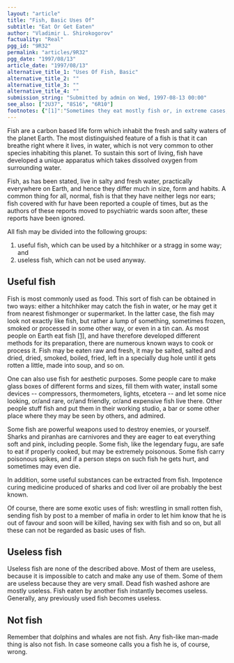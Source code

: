 ```yaml
---
layout: "article"
title: "Fish, Basic Uses Of"
subtitle: "Eat Or Get Eaten"
author: "Vladimir L. Shirokogorov"
factuality: "Real"
pgg_id: "9R32"
permalink: "articles/9R32"
pgg_date: "1997/08/13"
article_date: "1997/08/13"
alternative_title_1: "Uses Of Fish, Basic"
alternative_title_2: ""
alternative_title_3: ""
alternative_title_4: ""
submission_string: "Submitted by admin on Wed, 1997-08-13 00:00"
see_also: ["2U37", "8S16", "6R10"]
footnotes: {"[1]":"Sometimes they eat mostly fish or, in extreme cases, only fish."}
---
```

<div>
<p>Fish are a carbon based life form which inhabit the fresh and salty waters of the planet Earth. The most distinguished feature of a fish is that it can breathe right where it lives, in water, which is not very common to other species inhabiting this planet. To sustain this sort of living, fish have developed a unique apparatus which takes dissolved oxygen from surrounding water.</p>
<p>Fish, as has been stated, live in salty and fresh water, practically everywhere on Earth, and hence they differ much in size, form and habits. A common thing for all, normal, fish is that they have neither legs nor ears; fish covered with fur have been reported a couple of times, but as the authors of these reports moved to psychiatric wards soon after, these reports have been ignored.</p>
<p>All fish may be divided into the following groups:</p>
<ol>
<li value="1">useful fish, which can be used by a hitchhiker or a stragg in some way; and</li>
<li value="2">useless fish, which can not be used anyway.</li>
</ol>
<h2>Useful fish</h2>
<p>Fish is most commonly used as food. This sort of fish can be obtained in two ways: either a hitchhiker may catch the fish in water, or he may get it from nearest fishmonger or supermarket. In the latter case, the fish may look not exactly like fish, but rather a lump of something, sometimes frozen, smoked or processed in some other way, or even in a tin can. As most people on Earth eat fish <a href="#footnotes.1" class="footnote-link">[1]</a>, and have therefore developed different methods for its preparation, there are numerous known ways to cook or process it. Fish may be eaten raw and fresh, it may be salted, salted and dried, dried, smoked, boiled, fried, left in a specially dug hole until it gets rotten a little, made into soup, and so on.</p>
<p>One can also use fish for aesthetic purposes. Some people care to make glass boxes of different forms and sizes, fill them with water, install some devices -- compressors, thermometers, lights, etcetera -- and let some nice looking, or/and rare, or/and friendly, or/and expensive fish live there. Other people stuff fish and put them in their working studio, a bar or some other place where they may be seen by others, and admired.</p>
<p>Some fish are powerful weapons used to destroy enemies, or yourself. Sharks and piranhas are carnivores and they are eager to eat everything soft and pink, including people. Some fish, like the legendary fugu, are safe to eat if properly cooked, but may be extremely poisonous. Some fish carry poisonous spikes, and if a person steps on such fish he gets hurt, and sometimes may even die.</p>
<p>In addition, some useful substances can be extracted from fish. Impotence curing medicine produced of sharks and cod liver oil are probably the best known.</p>
<p>Of course, there are some exotic uses of fish: wrestling in small rotten fish, sending fish by post to a member of mafia in order to let him know that he is out of favour and soon will be killed, having sex with fish and so on, but all these can not be regarded as basic uses of fish.</p>
<h2>Useless fish</h2>
<p>Useless fish are none of the described above. Most of them are useless, because it is impossible to catch and make any use of them. Some of them are useless because they are very small. Dead fish washed ashore are mostly useless. Fish eaten by another fish instantly becomes useless. Generally, any previously used fish becomes useless.</p>
<h2>Not fish</h2>
<p>Remember that dolphins and whales are not fish. Any fish-like man-made thing is also not fish. In case someone calls you a fish he is, of course, wrong.</p>
</div>

